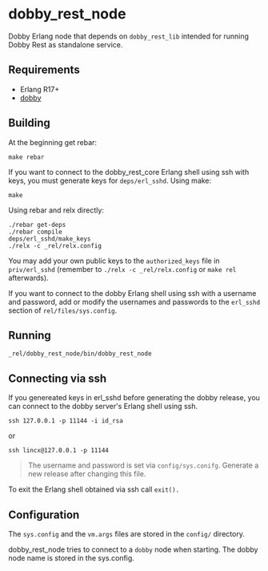 # dobby_rest_node

Dobby Erlang node that depends on `dobby_rest_lib` intended for running
Dobby Rest as standalone service.

## Requirements
- Erlang R17+
- [dobby](https://github.com/FlowForwarding/dobby)

## Building
At the beginning get rebar:
```shell
make rebar
```

If you want to connect to the dobby_rest_core Erlang shell using ssh with
keys, you must
generate keys for `deps/erl_sshd`.  Using make:
```shell
make
```
Using rebar and relx directly:
```shell
./rebar get-deps
./rebar compile
deps/erl_sshd/make_keys
./relx -c _rel/relx.config
```
You may add your own public keys to the `authorized_keys` file in
`priv/erl_sshd` (remember to `./relx -c _rel/relx.config` or `make rel`
afterwards).

If you want to connect to the dobby Erlang shell using ssh with
a username and password,
add or modify the usernames and passwords
to the `erl_sshd` section of `rel/files/sys.config`.

## Running
```shell
_rel/dobby_rest_node/bin/dobby_rest_node
```

## Connecting via ssh
If you genereated keys in erl_sshd before generating the dobby release,
you can connect to the dobby server's Erlang shell using ssh.
```shell
ssh 127.0.0.1 -p 11144 -i id_rsa
```

or

```shell
ssh lincx@127.0.0.1 -p 11144
```

> The username and password is set via `config/sys.conifg`. Generate
> a new release after changing this file.

To exit the Erlang shell obtained via ssh call `exit().`

## Configuration

The `sys.config` and the `vm.args` files are stored in the `config/` directory.

dobby_rest_node tries to connect to a `dobby` node when starting. The dobby
node name is stored in the sys.config.


